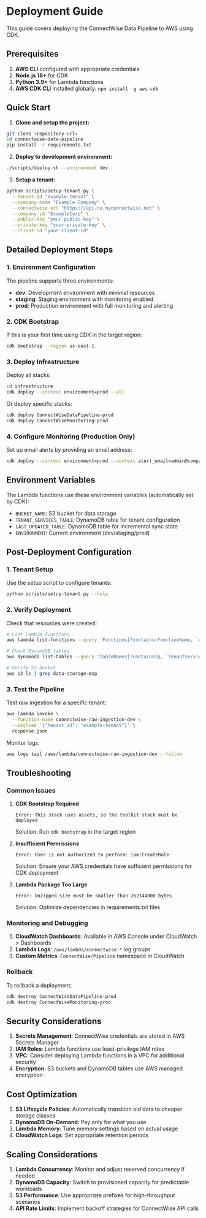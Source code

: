 # Deployment Guide

This guide covers deploying the ConnectWise Data Pipeline to AWS using CDK.

## Prerequisites

1. **AWS CLI** configured with appropriate credentials
2. **Node.js 18+** for CDK
3. **Python 3.9+** for Lambda functions
4. **AWS CDK CLI** installed globally: `npm install -g aws-cdk`

## Quick Start

1. **Clone and setup the project:**
```bash
git clone <repository-url>
cd connectwise-data-pipeline
pip install -r requirements.txt
```

2. **Deploy to development environment:**
```bash
./scripts/deploy.sh --environment dev
```

3. **Setup a tenant:**
```bash
python scripts/setup-tenant.py \
  --tenant-id "example-tenant" \
  --company-name "Example Company" \
  --connectwise-url "https://api-na.myconnectwise.net" \
  --company-id "ExampleCorp" \
  --public-key "your-public-key" \
  --private-key "your-private-key" \
  --client-id "your-client-id"
```

## Detailed Deployment Steps

### 1. Environment Configuration

The pipeline supports three environments:
- **dev**: Development environment with minimal resources
- **staging**: Staging environment with monitoring enabled
- **prod**: Production environment with full monitoring and alerting

### 2. CDK Bootstrap

If this is your first time using CDK in the target region:
```bash
cdk bootstrap --region us-east-1
```

### 3. Deploy Infrastructure

Deploy all stacks:
```bash
cd infrastructure
cdk deploy --context environment=prod --all
```

Or deploy specific stacks:
```bash
cdk deploy ConnectWiseDataPipeline-prod
cdk deploy ConnectWiseMonitoring-prod
```

### 4. Configure Monitoring (Production Only)

Set up email alerts by providing an email address:
```bash
cdk deploy --context environment=prod --context alert_email=admin@company.com
```

## Environment Variables

The Lambda functions use these environment variables (automatically set by CDK):

- `BUCKET_NAME`: S3 bucket for data storage
- `TENANT_SERVICES_TABLE`: DynamoDB table for tenant configuration
- `LAST_UPDATED_TABLE`: DynamoDB table for incremental sync state
- `ENVIRONMENT`: Current environment (dev/staging/prod)

## Post-Deployment Configuration

### 1. Tenant Setup

Use the setup script to configure tenants:
```bash
python scripts/setup-tenant.py --help
```

### 2. Verify Deployment

Check that resources were created:
```bash
# List Lambda functions
aws lambda list-functions --query 'Functions[?contains(FunctionName, `connectwise`)]'

# Check DynamoDB tables
aws dynamodb list-tables --query 'TableNames[?contains(@, `TenantServices`) || contains(@, `LastUpdated`)]'

# Verify S3 bucket
aws s3 ls | grep data-storage-msp
```

### 3. Test the Pipeline

Test raw ingestion for a specific tenant:
```bash
aws lambda invoke \
  --function-name connectwise-raw-ingestion-dev \
  --payload '{"tenant_id": "example-tenant"}' \
  response.json
```

Monitor logs:
```bash
aws logs tail /aws/lambda/connectwise-raw-ingestion-dev --follow
```

## Troubleshooting

### Common Issues

1. **CDK Bootstrap Required**
   ```
   Error: This stack uses assets, so the toolkit stack must be deployed
   ```
   Solution: Run `cdk bootstrap` in the target region

2. **Insufficient Permissions**
   ```
   Error: User is not authorized to perform: iam:CreateRole
   ```
   Solution: Ensure your AWS credentials have sufficient permissions for CDK deployment

3. **Lambda Package Too Large**
   ```
   Error: Unzipped size must be smaller than 262144000 bytes
   ```
   Solution: Optimize dependencies in requirements.txt files

### Monitoring and Debugging

1. **CloudWatch Dashboards**: Available in AWS Console under CloudWatch > Dashboards
2. **Lambda Logs**: `/aws/lambda/connectwise-*` log groups
3. **Custom Metrics**: `ConnectWise/Pipeline` namespace in CloudWatch

### Rollback

To rollback a deployment:
```bash
cdk destroy ConnectWiseDataPipeline-prod
cdk destroy ConnectWiseMonitoring-prod
```

## Security Considerations

1. **Secrets Management**: ConnectWise credentials are stored in AWS Secrets Manager
2. **IAM Roles**: Lambda functions use least-privilege IAM roles
3. **VPC**: Consider deploying Lambda functions in a VPC for additional security
4. **Encryption**: S3 buckets and DynamoDB tables use AWS managed encryption

## Cost Optimization

1. **S3 Lifecycle Policies**: Automatically transition old data to cheaper storage classes
2. **DynamoDB On-Demand**: Pay only for what you use
3. **Lambda Memory**: Tune memory settings based on actual usage
4. **CloudWatch Logs**: Set appropriate retention periods

## Scaling Considerations

1. **Lambda Concurrency**: Monitor and adjust reserved concurrency if needed
2. **DynamoDB Capacity**: Switch to provisioned capacity for predictable workloads
3. **S3 Performance**: Use appropriate prefixes for high-throughput scenarios
4. **API Rate Limits**: Implement backoff strategies for ConnectWise API calls